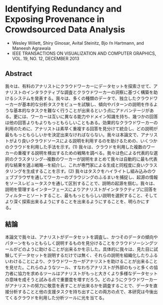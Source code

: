 # Identifying Redundancy and Exposing Provenance in Crowdsourced Data Analysis

- Wesley Willett, Shiry Ginosar, Avital Steinitz, Bjo ̈rn Hartmann, and Maneesh Agrawala
- IEEE TRANSACTIONS ON VISUALIZATION AND COMPUTER GRAPHICS, VOL. 19, NO. 12, DECEMBER 2013

## Abstract
我々は、有料のアナリストにクラウドワーカーにデータセットを探索させて、アナリストのインタラクティブな調査とクラウドワーカーの洞察に基づく構築を助けるシステムを発表する。我々は、多くの種類のデータで、独立したクラウドワーカーが基本的な分析タスクをビューを試験し、傾向やパターンの説明を作るような基本的なタスクを難なく行うことが出来るという点にアドバンテージがある。更には、ワーカーは互いに異なる能力やドメイン知識を持ち、幾つかの回答は他の回答よりもよりもっともらしいこともある。効果的なクラウドワーカーの利用のために、アナリストは素早く重複する回答を見分けて統合し、どの説明が最ももっともらしいかを決定出来なければならない。我々は本論文で、アナリストがより良いクラウドソースによる説明を利用するのを助けるための、いくつかのクラウドを利用した手法を示す。(1) 我々は、クラウドを利用した複数のワーカーの重複する説明を検出するための戦略を調べる。我々は色による代表的な選択のクラスタリング--複数のワーカーが説明をまとめて我々は自動的に最も代表的な結果を選ぶ戦略--を紹介し、これが専門家による生成と同程度に良いクラスタリングを生成することを示す。(2) 我々はタスクをハイライトし組み込みのウェブブラウザを通してワーカーのブラウジングのふるまいを捕捉し、起源の情報をソースレビュータスクを通して区別することで、説明の起源を掴む。我々は、説明を管理するインターフェースによりアナリストがインタラクティブに回答をフィルターとソートすること、最ももっともらしい説明を選択すること、そしてより深く探索出来るようにすることを出来るようにすることを、明らかにする。

## 結論
本論文で我々は、アナリストがデータセットを調査し、かつそのデータの傾向やパターンをもっともらしく説明するものを見分けることをクラウドソーシングツールがどのように助けることが出来るかを示した。具体的に我々は、見た目に試験してデータセットを説明するだけでは無く、それらの説明を組織化したりふるいわけることにより、クラウドワーカーがアナリストを助けることが出来ることを見せた。これらのようなツール、すなわちアナリストが外部のもっと多くの協力者に協力を求めるツールはアナリストがもっと大きくより多様なデータセットの意味を成そうと試みる点で重要度を増すだろう。どのようにクラウドワーカーがアナリストの努力に敬意を表すことが出来るかを調査することで、データを直接分析することと他の支援タスクを持ち出すことの両方の点で、本研究は今後出てくるクラウドを利用した分析ツールに光を当てる。

